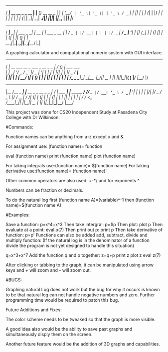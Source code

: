   ____                 _     _             
 / ___|_ __ __ _ _ __ | |__ (_)_ __   __ _ 
| |  _| '__/ _` | '_ \| '_ \| | '_ \ / _` |
| |_| | | | (_| | |_) | | | | | | | | (_| |
 \____|_|  \__,_| .__/|_| |_|_|_| |_|\__, |
                |_|                  |___/ 
  ____      _            _       _             
 / ___|__ _| | ___ _   _| | __ _| |_ ___  _ __ 
| |   / _` | |/ __| | | | |/ _` | __/ _ \| '__|
| |__| (_| | | (__| |_| | | (_| | || (_) | |   
 \____\__,_|_|\___|\__,_|_|\__,_|\__\___/|_|   
                                              
A graphing calculator and computational numeric system with GUI interface.
  ____                                   __  __ _ _             
 / ___|_ __ ___  __ _  ___  _ __ _   _  |  \/  (_) | ___  ___   
| |  _| '__/ _ \/ _` |/ _ \| '__| | | | | |\/| | | |/ _ \/ __|  
| |_| | | |  __/ (_| | (_) | |  | |_| | | |  | | | |  __/\__ \_ 
 \____|_|  \___|\__, |\___/|_|   \__, | |_|  |_|_|_|\___||___( )
                |___/            |___/                       |/ 
 _____          _                        __  __           _        
|__  /__ _  ___| |__   __ _ _ __ _   _  |  \/  | ___  ___| | _____ 
  / // _` |/ __| '_ \ / _` | '__| | | | | |\/| |/ _ \/ _ \ |/ / __|
 / /| (_| | (__| | | | (_| | |  | |_| | | |  | |  __/  __/   <\__ \
/____\__,_|\___|_| |_|\__,_|_|   \__, | |_|  |_|\___|\___|_|\_\___/
                                 |___/                             


This project was done for CS20 Independent Study at Pasadena City College with
Dr Wilkinson.


#Commands:

Function names can be anything from a-z except x and &.

For assignment use:
(function name)= function

eval (function name)
print (function name)
plot (function name)

For taking integrals use:(function name)= $(function name)
For taking derivative use:(function name)= (function name)'

Other common operators are also used: +-*/ and for exponents ^

Numbers can be fraction or decimals.

To do the natural log first (function name A)=(variable)^-1
then (function name)=$(function name A)

#Examples:

Save a function:
p=x^4+x^3
Then take intergral:
p=$p 
Then plot:
plot p
Then evaluate at a point:
eval p(7)
Then print out p:
print p
Then take derivative of function:
p=p'
Functions can also be added add, subtract, divide and multiply function:
(If the natural log is in the denominator of a function divide the
program is not yet designed to handle this situation)

q=x^3+x^7
Add the function q and p together:
z=q+p
print z
plot z
eval z(7)


After clicking or tabbing to the graph, it can be
manipulated using arrow keys and + will zoom and - will zoom out.

#BUGS:

Graphing natural Log does not work but the bug for why it occurs is known 
to be that natural log can not handle negative numbers and zero.  Further
programming time would be required to patch this bug.

Future Additions and Fixes:

The color scheme needs to be tweaked so that the graph is more visible.

A good idea also would be the ability to save past graphs and simultaneously
disply them on the screen.

Another future feature would be the addition of 3D graphs and capabilities.
